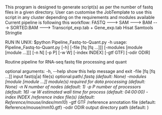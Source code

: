 This program is designed to generate script(s) as per the number of fastq files in a given directory.
User can customise the JobTemplate to use this script in any cluster depending on the requirements and modules available
Current pipeline is following this workflow:
FASTQ ---> SAM ---> BAM ---> SORTED.BAM ---> Transcript_exp.tab + Gene_exp.tab
     Hisat       Samtools           Stringtie
     
RUN IN UNIX:
$python Pipeline_Fastq-to-Quant.py -h
usage: Pipeline_Fastq-to-Quant.py [-h] [-file [fq [fq ...]]]
                                  [-modules [module [module ...]]] [-n N]
                                  [-p P] [-w W] [-index INDEX] [-gtf GTF]
                                  [-odir ODIR]

Routine pipeline for RNA-seq fastq file processing and quant

optional arguments:
  -h, --help            show this help message and exit
  -file [fq [fq ...]]   input fast(q|a) file(s) optional:path/*.fastq
                        (default: None)
  -modules [module [module ...]]
                        module(s) required for data processing (default: None)
  -n N                  number of nodes (default: 1)
  -p P                  number of processors (default: 16)
  -w W                  estimated wall time for process (default: 04:00:00)
  -index INDEX          <path>/reference index file(s) (default:
                        Reference/mouse/index/mm10*)
  -gtf GTF              <path>/reference annotation file (default:
                        Reference/mouse/mm10.gtf)
  -odir ODIR            output directory path (default: )

